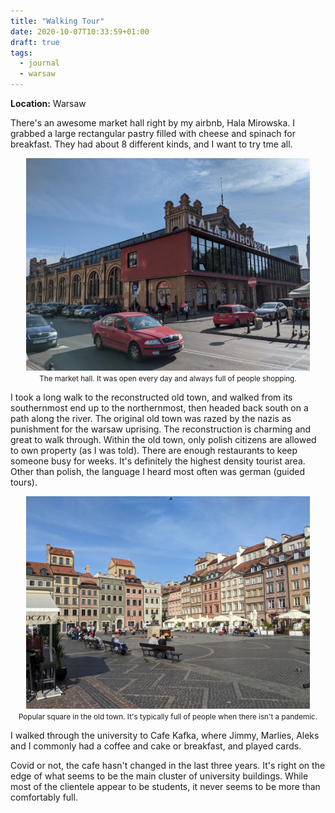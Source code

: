 ```yaml
---
title: "Walking Tour"
date: 2020-10-07T10:33:59+01:00
draft: true
tags:
  - journal
  - warsaw
---
```


**Location:** Warsaw

There's an awesome market hall right by my airbnb, Hala Mirowska. I grabbed a
large rectangular pastry filled with cheese and spinach for breakfast. They
had about 8 different kinds, and I want to try tme all.

<div style="text-align:center;">
<img style="max-width: 90%; width: auto; height: auto;" src="/images/warsaw_hala_mirowska.jpg" alt="outside of hala mirowska">
<figcaption><small>The market hall. It was open every day and always full of people shopping.</small></figcaption>
</div>

I took a long walk to the reconstructed old town, and walked from its
southernmost end up to the northernmost, then headed back south on a path
along the river. The original old town was razed by the nazis as punishment
for the warsaw uprising. The reconstruction is charming and great to walk
through. Within the old town, only polish citizens are allowed to own
property (as I was told). There are enough restaurants to keep someone busy
for weeks. It's definitely the highest density tourist area. Other than
polish, the language I heard most often was german (guided tours).

<div style="text-align:center;">
<img style="max-width: 90%; width: auto; height: auto;" src="/images/warsaw_old_town.jpg" alt="old town square">
<figcaption><small>Popular square in the old town. It's typically full of people when there isn't a pandemic.</small></figcaption>
</div>

I walked through the university to Cafe Kafka, where Jimmy, Marlies, Aleks
and I commonly had a coffee and cake or breakfast, and played cards.

Covid or not, the cafe hasn't changed in the last three years. It's right on
the edge of what seems to be the main cluster of university buildings. While
most of the clientele appear to be students, it never seems to be more than
comfortably full.
